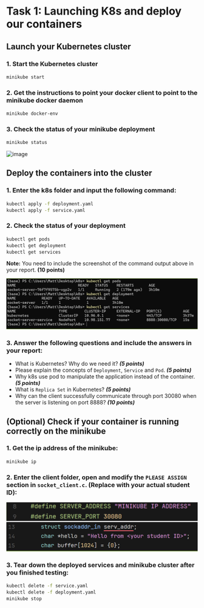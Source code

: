# Task 1: Launching K8s and deploy our containers

## Launch your Kubernetes cluster
### 1. Start the Kubernetes cluster
```bash
minikube start
```

### 2. Get the instructions to point your docker client to point to the minikube docker daemon
```bash
minikube docker-env
```

### 3. Check the status of your minikube deployment
```bash
minikube status
```
<img width="387" height="287" alt="image" src="https://github.com/user-attachments/assets/a66162be-f31d-41fb-a3c5-b93135f2848f" />


## Deploy the containers into the cluster
### 1. Enter the k8s folder and input the following command:
```bash
kubectl apply -f deployment.yaml
kubectl apply -f service.yaml
```

### 2. Check the status of your deployment
```bash
kubectl get pods
kubectl get deployment
kubectl get services
```
<div class="warning">
    <strong>Note:</strong> You need to include the screenshot of the command output above in your report. <strong>(10 points)</strong>
</div>

![](../../assets/2025-06-11-12-37-16.png)

### 3. Answer the following questions and include the answers in your report:
- What is Kubernetes? Why do we need it? ***(5 points)***
- Please explain the concepts of `Deployment`, `Service` and `Pod`. ***(5 points)***
- Why k8s use pod to manipulate the application instead of the container. ***(5 points)***
- What is `Replica Set` in Kubernetes? ***(5 points)***
- Why can the client successfully communicate through port 30080 when the server is listening on port 8888? ***(10 points)***

## (Optional) Check if your container is running correctly on the minikube
### 1. Get the ip address of the minikube:
```bash
minikube ip
```

### 2. Enter the client folder, open and modify the `PLEASE ASSIGN` section in `socket_client.c`. (Replace <your student ID> with your actual student ID):
![](../../assets/2025-06-11-12-30-32.png)
![](../../assets/2025-06-11-12-30-45.png)

### 3. Tear down the deployed services and minikube cluster after you finished testing:
```bash
kubectl delete -f service.yaml
kubectl delete -f deployment.yaml
minikube stop
```
